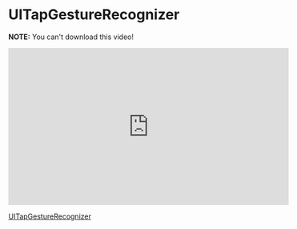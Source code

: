 # UITapGestureRecognizer


**NOTE:** You can't download this video!

<iframe width="560" height="315" src="https://www.youtube.com/embed/-smvBuQ_uGqU?rel=0&modestbranding=1" frameborder="0" allowfullscreen></iframe><p><a href="https://www.youtube.com/watch?v=-smvBuQ_uGqU">UITapGestureRecognizer</a></p>

